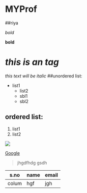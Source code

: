 # MYProf
##riya



*bold*

**bold**
# *this is an tag*
  *this text will be italic*
##unordered list:
* list1
  * list2
  * sbl1
  * sbl2
## ordered list:
1. list1
2. list2

![](https://www.google.com/imgres?imgurl=https%3A%2F%2Fcdn.britannica.com%2F86%2F170586-050-AB7FEFAE%2FTaj-Mahal-Agra-India.jpg&imgrefurl=https%3A%2F%2Fwww.britannica.com%2Ftopic%2FTaj-Mahal&tbnid=vXrIercITB6PFM&vet=12ahUKEwjRvunipI7uAhVPYisKHbX3D_UQMygCegUIARDUAQ..i&docid=xHtNfUc73LATjM&w=1600&h=1063&q=tajmahal&ved=2ahUKEwjRvunipI7uAhVPYisKHbX3D_UQMygCegUIARDUAQ)

[Google](https://google.com)

>jhgdfhdg gsdh



|s.no |name|email|
|-----|----|-----|
|colum|hgf |jgh  |

